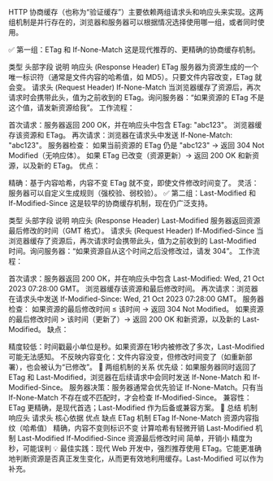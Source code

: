 HTTP 协商缓存（也称为“验证缓存”）主要依赖两组请求头和响应头来实现。这两组机制是并行存在的，浏览器和服务器可以根据情况选择使用哪一组，或者同时使用。

✅ 第一组：ETag 和 If-None-Match
这是现代推荐的、更精确的协商缓存机制。

类型	头部字段	说明
响应头 (Response Header)	ETag	服务器为资源生成的一个唯一标识符（通常是文件内容的哈希值，如 MD5）。只要文件内容改变，ETag 就会变。
请求头 (Request Header)	If-None-Match	当浏览器缓存了资源后，再次请求时会携带此头，值为之前收到的 ETag。询问服务器：“如果资源的 ETag 不是这个值，请发新资源给我”。
工作流程：

首次请求：服务器返回 200 OK，并在响应头中包含 ETag: "abc123"。
浏览器缓存该资源和 ETag。
再次请求：浏览器在请求头中发送 If-None-Match: "abc123"。
服务器检查：
如果当前资源的 ETag 仍是 "abc123" → 返回 304 Not Modified（无响应体）。
如果 ETag 已改变（资源更新）→ 返回 200 OK 和新资源，以及新的 ETag。
优点：

精确：基于内容哈希，内容不变 ETag 就不变，即使文件修改时间变了。
灵活：服务器可以自定义生成规则（强校验、弱校验）。
✅ 第二组：Last-Modified 和 If-Modified-Since
这是较早的协商缓存机制，现在仍广泛支持。

类型	头部字段	说明
响应头 (Response Header)	Last-Modified	服务器返回资源最后修改的时间（GMT 格式）。
请求头 (Request Header)	If-Modified-Since	当浏览器缓存了资源后，再次请求时会携带此头，值为之前收到的 Last-Modified 时间。询问服务器：“如果资源自从这个时间之后没修改过，请发 304”。
工作流程：

首次请求：服务器返回 200 OK，并在响应头中包含 Last-Modified: Wed, 21 Oct 2023 07:28:00 GMT。
浏览器缓存该资源和最后修改时间。
再次请求：浏览器在请求头中发送 If-Modified-Since: Wed, 21 Oct 2023 07:28:00 GMT。
服务器检查：
如果资源的最后修改时间 ≤ 该时间 → 返回 304 Not Modified。
如果资源的最后修改时间 > 该时间（更新了）→ 返回 200 OK 和新资源，以及新的 Last-Modified。
缺点：

精度较低：时间戳最小单位是秒。如果资源在1秒内被修改了多次，Last-Modified 可能无法感知。
不反映内容变化：文件内容没变，但修改时间变了（如重新部署），也会被认为“已修改”。
🔁 两组机制的关系
优先级：如果服务器同时返回了 ETag 和 Last-Modified，浏览器在后续请求中会同时发送 If-None-Match 和 If-Modified-Since。
服务器决策：服务器通常会优先验证 If-None-Match。只有当 If-None-Match 不存在或不匹配时，才会检查 If-Modified-Since。
兼容性：ETag 更精确，是现代首选；Last-Modified 作为后备或兼容方案。
📌 总结
机制	响应头	请求头	核心依据	优点	缺点
ETag 机制	ETag	If-None-Match	资源内容指纹（哈希值）	精确，内容不变则标识不变	计算哈希有轻微开销
Last-Modified 机制	Last-Modified	If-Modified-Since	资源最后修改时间	简单，开销小	精度为秒，可能误判
💡 最佳实践：现代 Web 开发中，强烈推荐使用 ETag。它能更准确地判断资源是否真正发生变化，从而更有效地利用缓存。Last-Modified 可以作为补充。

